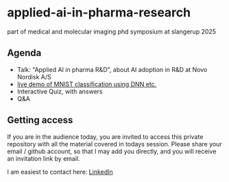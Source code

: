 # applied-ai-in-pharma-research

part of medical and molecular imaging phd symposium at slangerup 2025

## Agenda

- Talk: "Applied AI in pharma R&D", about AI adoption in R&D at Novo Nordisk A/S
- [live demo of MNIST classification using DNN etc.](https://github.com/TheNewThinkTank/mnist-classifyer)
- Interactive Quiz, with answers
- Q&A

## Getting access

If you are in the audience today,
you are invited to access this private repository with all the material covered in todays session.
Please share your email / github account, so that I may add you directly,
and you will receive an invitation link by email.

I am easiest to contact here: [LinkedIn](https://www.linkedin.com/in/gustav-collin-rasmussen/)
